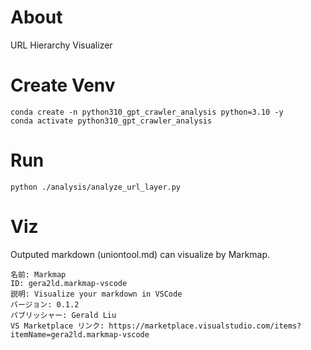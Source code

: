 # About

URL Hierarchy Visualizer

# Create Venv

```
conda create -n python310_gpt_crawler_analysis python=3.10 -y
conda activate python310_gpt_crawler_analysis
```

# Run

```
python ./analysis/analyze_url_layer.py
```

# Viz

Outputed markdown (uniontool.md) can visualize by Markmap.

```
名前: Markmap
ID: gera2ld.markmap-vscode
説明: Visualize your markdown in VSCode
バージョン: 0.1.2
パブリッシャー: Gerald Liu
VS Marketplace リンク: https://marketplace.visualstudio.com/items?itemName=gera2ld.markmap-vscode
```
